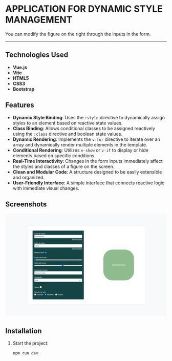 # **APPLICATION FOR DYNAMIC STYLE MANAGEMENT**

You can modify the figure on the right through the inputs in the form.

---

## **Technologies Used**
- **Vue.js**
- **Vite**
- **HTML5**
- **CSS3**
- **Bootstrap**

## **Features**
- **Dynamic Style Binding**: Uses the `:style` directive to dynamically assign styles to an element based on reactive state values.
- **Class Binding**: Allows conditional classes to be assigned reactively using the `:class` directive and boolean state values.
- **Dynamic Rendering**: Implements the `v-for` directive to iterate over an array and dynamically render multiple elements in the template.
- **Conditional Rendering**: Utilizes `v-show` or `v-if` to display or hide elements based on specific conditions.
- **Real-Time Interactivity**: Changes in the form inputs immediately affect the styles and classes of a figure on the screen.
- **Clean and Modular Code**: A structure designed to be easily extensible and organized.
- **User-Friendly Interface**: A simple interface that connects reactive logic with immediate visual changes.

## **Screenshots**
<p align="center">
  <img src="src/assets/img/capture.png" alt="Preview of the dynamic style application">
</p>

## **Installation**
1. Start the project:
   ```bash
   npm run dev
